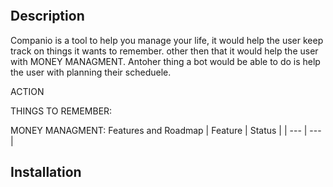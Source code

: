 ```Companio is a project at it's start and is not ready for production use. It is not recommended to use it in production.
```
## Description
Companio is a tool to help you manage your life, it would help the user keep track on things it wants to remember. other then that it would help the user with MONEY MANAGMENT.
Antoher thing a bot would be able to do is help the user with planning their scheduele. 

ACTION 

THINGS TO REMEMBER:

MONEY MANAGMENT: 
Features and Roadmap 
| Feature | Status | 
| --- | --- |



## Installation